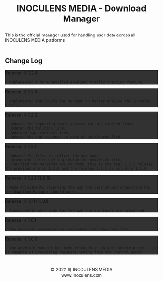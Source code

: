 # <p align="center"><b>INOCULENS MEDIA</b> - Download Manager

This is the official manager used for handling user data across all INOCULENS MEDIA platforms.<br><br>

## Change Log<br>
<div style="background-color: rgb(50, 50, 50);">
<b>Release 〢 1.2.4</b><br>

```
- Implemented a more detailed download traffic tracking feature.
```
</div>

<div style="background-color: rgb(50, 50, 50);">
<b>Release 〢 1.2.3</b><br>

```
- Implemented the Google tag manager to better analyse the incoming traffic.
```
</div>

<div style="background-color: rgb(50, 50, 50);">
<b>Release 〢 1.2.2</b><br>

```
- Updated the reporting email address for the expired links.
- Updated the fallback links.
- Updatedd logo redirect link.
- Updated the app response in case of an altered link.
```
</div>

<div style="background-color: rgb(50, 50, 50);">
<b>Release 〢 1.2.1</b><br>

```
- Updated the files to reflect the new name.
- Documented the change log inside the README.md file.
- Clarified how versions are counted. This is the real 1.2.1 release. The previous one is 1.2.0 and the release 1.1.1 is actually 1.1.0.
```
</div>

<div style="background-color: rgb(50, 50, 50);">
<b>Release 〢 1.2.1 (1.2.0)</b><br>

```
- Made adjustments regarding the way the user should understand how the Download Manager should work.
```
</div>

<div style="background-color: rgb(50, 50, 50);">
<b>Release 〢 1.1.1 (1.1.0)</b><br>

```
- Improvements were made for the way the downloads are processed.
```
</div>

<div style="background-color: rgb(50, 50, 50);">
<b>Release 〢 1.0.1</b><br>

```
- The download animation was relocated into the core file.
```
</div>

<div style="background-color: rgb(50, 50, 50);">
<b>Release 〢 1.0.0</b><br>

```
- The Download Manager has been released as an open source project. It is capable of processing requests coming from the control panel.
```
</div>

#
<p align="center">© 2022 〣 INOCULENS MEDIA<br/>www.inoculens.com<br>